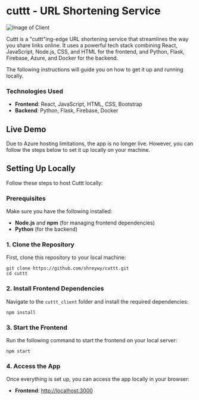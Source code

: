 # cuttt - URL Shortening Service

![Image of Client](https://i.imgur.com/aBbVZFl.png)

Cuttt is a "cuttt"ing-edge URL shortening service that streamlines the way you share links online. It uses a powerful tech stack combining React, JavaScript, Node.js, CSS, and HTML for the frontend, and Python, Flask, Firebase, Azure, and Docker for the backend.

The following instructions will guide you on how to get it up and running locally.

### Technologies Used

- **Frontend**: React, JavaScript, HTML, CSS, Bootstrap
- **Backend**: Python, Flask, Firebase, Docker

## Live Demo

Due to Azure hosting limitations, the app is no longer live. However, you can follow the steps below to set it up locally on your machine.

## Setting Up Locally

Follow these steps to host Cuttt locally:

### Prerequisites

Make sure you have the following installed:

- **Node.js** and **npm** (for managing frontend dependencies)
- **Python** (for the backend)

### 1. Clone the Repository

First, clone this repository to your local machine:

```
git clone https://github.com/shreywy/cuttt.git
cd cuttt
```

### 2. Install Frontend Dependencies

Navigate to the `cuttt_client` folder and install the required dependencies:

```
npm install
```

### 3. Start the Frontend

Run the following command to start the frontend on your local server:

```
npm start
```

### 4. Access the App

Once everything is set up, you can access the app locally in your browser:

- **Frontend**: [http://localhost:3000](http://localhost:3000)
